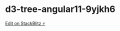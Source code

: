 # d3-tree-angular11-9yjkh6

[Edit on StackBlitz ⚡️](https://stackblitz.com/edit/d3-tree-angular11-9yjkh6)